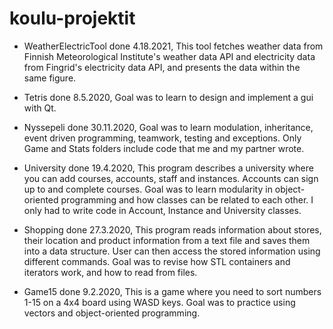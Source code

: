 # koulu-projektit
- WeatherElectricTool done 4.18.2021,
This tool fetches weather data from Finnish Meteorological Institute's weather data API and electricity data from Fingrid's electricity data API, and presents the data within the same figure.

- Tetris done 8.5.2020,
Goal was to learn to design and implement a gui with Qt.

- Nyssepeli done 30.11.2020,
Goal was to learn modulation, inheritance, event driven programming, teamwork, testing and exceptions.
Only Game and Stats folders include code that me and my partner wrote.

- University done 19.4.2020, This program describes a university where you can add courses, accounts, staff and instances. Accounts can sign up to and complete courses.
Goal was to learn modularity in object-oriented programming and how classes can be related to each other. I only had to write code in Account, Instance and University classes.

- Shopping done 27.3.2020, This program reads information about stores, their location and product information from a text file and saves them into a data structure. User can then access the stored information using different commands.
Goal was to revise how STL containers and iterators work, and how to read from files.

- Game15 done 9.2.2020, This is a game where you need to sort numbers 1-15 on a 4x4 board using WASD keys. Goal was to practice using vectors and object-oriented programming.
